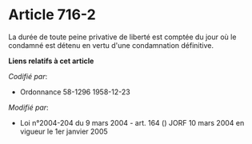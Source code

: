 # Article 716-2

La durée de toute peine privative de liberté est comptée du jour où le condamné est détenu en vertu d'une condamnation
définitive.

**Liens relatifs à cet article**

_Codifié par_:

  - Ordonnance 58-1296 1958-12-23

_Modifié par_:

  - Loi n°2004-204 du 9 mars 2004 - art. 164 () JORF 10 mars 2004 en vigueur le 1er janvier 2005
